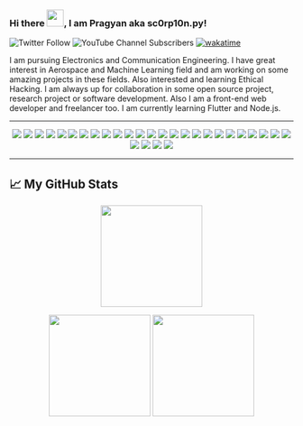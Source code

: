 ### Hi there <img src="https://raw.githubusercontent.com/MartinHeinz/MartinHeinz/master/wave.gif" height="30px" width="30px">, I am Pragyan aka sc0rp10n.py!

![Twitter Follow](https://img.shields.io/twitter/follow/Sc0rp10n_py?style=social)
![YouTube Channel Subscribers](https://img.shields.io/youtube/channel/subscribers/UCuBYLFSNFG9hX__8A54mB1A?style=social)
[![wakatime](https://wakatime.com/badge/user/f601c687-4342-4511-b5f7-2772d7434d35.svg)](https://wakatime.com/@f601c687-4342-4511-b5f7-2772d7434d35)

I am pursuing Electronics and Communication Engineering. I have great interest in Aerospace and Machine Learning field and am working on some amazing projects in these fields. Also interested and learning Ethical Hacking. 
I am always up for collaboration in some open source project, research project or software development. Also I am a front-end web developer and freelancer too.
I am currently learning Flutter and Node.js.

---
<!-- ![C](https://img.shields.io/badge/c-%2300599C.svg?style=for-the-badge&logo=c&logoColor=white) -->
<!-- ![C#](https://img.shields.io/badge/c%23-%23239120.svg?style=for-the-badge&logo=c-sharp&logoColor=white) -->
<!-- ![Ruby](https://img.shields.io/badge/ruby-%23CC342D.svg?style=for-the-badge&logo=ruby&logoColor=white) -->
<!-- ![Flutter](https://img.shields.io/badge/Flutter-%2302569B.svg?style=for-the-badge&logo=Flutter&logoColor=white) -->
<!-- ![Less](https://img.shields.io/badge/less-2B4C80?style=for-the-badge&logo=less&logoColor=white) -->
<!-- ![NodeJS](https://img.shields.io/badge/node.js-6DA55F?style=for-the-badge&logo=node.js&logoColor=white) -->
<!-- ![Jupyter Notebook](https://img.shields.io/badge/jupyter-%23FA0F00.svg?style=for-the-badge&logo=jupyter&logoColor=white) -->
<!-- <img src="https://github.com/devicons/devicon/blob/master/icons/matlab/matlab-original.svg" alt="MatLab Logo" width="50" height="50"/> -->
<p align="center">
  <img src="https://img.shields.io/badge/python-3670A0?style=for-the-badge&logo=python&logoColor=ffdd54">
  <img src="https://img.shields.io/badge/java-%23ED8B00.svg?style=for-the-badge&logo=java&logoColor=white">
  <img src="https://img.shields.io/badge/html5-%23E34F26.svg?style=for-the-badge&logo=html5&logoColor=white">
  <img src="https://img.shields.io/badge/css3-%231572B6.svg?style=for-the-badge&logo=css3&logoColor=white">
  <img src="https://img.shields.io/badge/javascript-%23323330.svg?style=for-the-badge&logo=javascript&logoColor=%23F7DF1E">
  <img src="https://img.shields.io/badge/dart-%230175C2.svg?style=for-the-badge&logo=dart&logoColor=white">
  <img src="https://img.shields.io/badge/shell_script-%23121011.svg?style=for-the-badge&logo=gnu-bash&logoColor=white">
  <img src="https://img.shields.io/badge/markdown-%23000000.svg?style=for-the-badge&logo=markdown&logoColor=white">
  <img src="https://img.shields.io/badge/latex-%23008080.svg?style=for-the-badge&logo=latex&logoColor=white">
  <img src="https://img.shields.io/badge/django-%23092E20.svg?style=for-the-badge&logo=django&logoColor=white">
  <img src="https://img.shields.io/badge/SASS-hotpink.svg?style=for-the-badge&logo=SASS&logoColor=white">
  <img src="https://img.shields.io/badge/react-%2320232a.svg?style=for-the-badge&logo=react&logoColor=%2361DAFB">
  <img src="https://img.shields.io/badge/Next-black?style=for-the-badge&logo=next.js&logoColor=white">
  <img src="https://img.shields.io/badge/tailwindcss-%2338B2AC.svg?style=for-the-badge&logo=tailwind-css&logoColor=white">
  <img src="https://img.shields.io/badge/bootstrap-%23563D7C.svg?style=for-the-badge&logo=bootstrap&logoColor=white">
  <img src="https://img.shields.io/badge/-MATLAB-red?style=for-the-badge&logo=matlab&logoColor=red">
  <img src="https://img.shields.io/badge/git-%23F05033.svg?style=for-the-badge&logo=git&logoColor=white">
  <img src="https://img.shields.io/badge/Adobe%20After%20Effects-9999FF.svg?style=for-the-badge&logo=Adobe%20After%20Effects&logoColor=white">
  <img src="https://img.shields.io/badge/adobeillustrator-%23FF9A00.svg?style=for-the-badge&logo=adobeillustrator&logoColor=white">
  <img src="https://img.shields.io/badge/adobephotoshop-%2331A8FF.svg?style=for-the-badge&logo=adobephotoshop&logoColor=white">
  <img src="https://img.shields.io/badge/figma-%23F24E1E.svg?style=for-the-badge&logo=figma&logoColor=white">
  <img src="https://img.shields.io/badge/numpy-%23013243.svg?style=for-the-badge&logo=numpy&logoColor=white">
  <img src="https://img.shields.io/badge/SciPy-%230C55A5.svg?style=for-the-badge&logo=scipy&logoColor=%white">
  <img src="https://img.shields.io/badge/scikit--learn-%23F7931E.svg?style=for-the-badge&logo=scikit-learn&logoColor=white">
  <img src="https://img.shields.io/badge/PyTorch-%23EE4C2C.svg?style=for-the-badge&logo=PyTorch&logoColor=white">
  <img src="https://img.shields.io/badge/-Arduino-00979D?style=for-the-badge&logo=Arduino&logoColor=white">
  <img src="https://img.shields.io/badge/ros-%230A0FF9.svg?style=for-the-badge&logo=ros&logoColor=white">
  <img src="https://img.shields.io/badge/opencv-%23white.svg?style=for-the-badge&logo=opencv&logoColor=white">
  <img src="https://img.shields.io/badge/pandas-%23150458.svg?style=for-the-badge&logo=pandas&logoColor=white">
</p>
<!-- ![Netlify](https://img.shields.io/badge/netlify-%23000000.svg?style=for-the-badge&logo=netlify&logoColor=#00C7B7) -->

---

## &#x1f4c8; My GitHub Stats
<p align="center">
<!--   <img height="180em" src="https://github-readme-stats-pi-brown.vercel.app/?user=sc0rp10n-py&theme=radical&hide_border=true&date_format=M%20j%5B%2C%20Y%5D"> -->
  <img height="180em" src="http://github-readme-streak-stats.herokuapp.com/?user=sc0rp10n-py&theme=radical&hide_border=true&date_format=M%20j%5B%2C%20Y%5D">
</p>
<p align="center">
  <img height="180em" src="https://github-readme-stats-pi-brown.vercel.app/api?username=sc0rp10n-py&theme=radical&count_private=true&show_icons=true&hide_border=true">
  <img height="180em" src="https://github-readme-stats-pi-brown.vercel.app/api/top-langs/?username=sc0rp10n-py&theme=radical&count_private=true&layout=compact&langs_count=10&hide_border=true">
</p>


<!---
pragyan52yadav/pragyan52yadav is a ✨ special ✨ repository because its `README.md` (this file) appears on your GitHub profile.
You can click the Preview link to take a look at your changes.
--->
